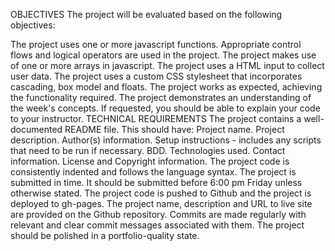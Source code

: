 

OBJECTIVES
The project will be evaluated based on the following objectives:

The project uses one or more javascript functions.
Appropriate control flows and logical operators are used in the project.
The project makes use of one or more arrays in javascript.
The project uses a  HTML input to collect user data.
The project uses a custom CSS stylesheet that incorporates cascading, box model and floats.
The project works as expected, achieving the functionality required.
The project demonstrates an understanding of the week's concepts. If requested, you should be able to explain your code to your instructor.
TECHNICAL REQUIREMENTS
The project contains a well-documented README file. This should have: 
Project name.
Project description.
Author(s) information.
Setup instructions - includes any scripts that need to be run if necessary.
BDD.
Technologies used.
Contact information.
License and Copyright information.
The project code is consistently indented and follows the language syntax.
The project is submitted in time. It should be submitted before 6:00 pm Friday unless otherwise stated.
The project code is pushed to Github and the project is deployed to gh-pages.
The project name, description and URL to live site are provided on the Github repository.
Commits are made regularly with relevant and clear commit messages associated with them.
The project should be polished in a portfolio-quality state.